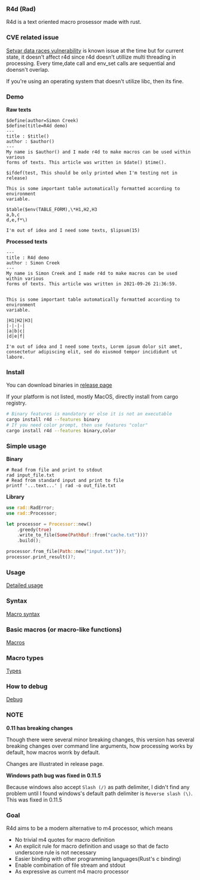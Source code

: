 ### R4d (Rad)

R4d is a text oriented macro prosessor made with rust.

### CVE related issue

[Setvar data races
vulnerability](https://nvd.nist.gov/vuln/detail/CVE-2020-26235) is known issue
at the time but for current state, it doesn't affect r4d since r4d doesn't
utillize multi threading in processing. Every time,date call and env_set calls
are sequential and doensn't overlap.

If you're using an operating system that doesn't utilize libc, then its fine.

### Demo

**Raw texts**
```text
$define(author=Simon Creek)
$define(title=R4d demo)
---
title : $title()
author : $author()
---
My name is $author() and I made r4d to make macros can be used within various
forms of texts. This article was written in $date() $time().

$ifdef(test, This should be only printed when I'm testing not in release)

This is some important table automatically formatted according to environment
variable.

$table($env(TABLE_FORM),\*H1,H2,H3
a,b,c
d,e,f*\)

I'm out of idea and I need some texts, $lipsum(15) 
```
**Processed texts**
```
---
title : R4d demo
author : Simon Creek
---
My name is Simon Creek and I made r4d to make macros can be used within various
forms of texts. This article was written in 2021-09-26 21:36:59.


This is some important table automatically formatted according to environment
variable.

|H1|H2|H3|
|-|-|-|
|a|b|c|
|d|e|f|

I'm out of idea and I need some texts, Lorem ipsum dolor sit amet, consectetur adipiscing elit, sed do eiusmod tempor incididunt ut labore.
```

### Install

You can download binaries in [release page](https://github.com/Simhyeon/r4d/releases)

If your platform is not listed, mostly MacOS, directly install from cargo registry.

```bash
# Binary features is mandatory or else it is not an executable
cargo install r4d --features binary
# If you need color prompt, then use features "color"
cargo install r4d --features binary,color
```

### Simple usage

**Binary**
```
# Read from file and print to stdout 
rad input_file.txt
# Read from standard input and print to file
printf '...text...' | rad -o out_file.txt
```

**Library**
```rust
use rad::RadError;
use rad::Processor;

let processor = Processor::new()
    .greedy(true)
    .write_to_file(Some(PathBuf::from("cache.txt")))?
    .build(); 

processor.from_file(Path::new("input.txt"))?;
processor.print_result()?;
```

### Usage

[Detailed usage](./docs/usage.md)

### Syntax 

[Macro syntax](./docs/macro_syntax.md)

### Basic macros (or macro-like functions)

[Macros](./docs/macro_indices.md)

### Macro types

[Types](./docs/macro_types.md)

### How to debug

[Debug](./docs/debug.md)

### NOTE

**0.11 has breaking changes**

Though there were several minor breaking changes, this version has several
breaking changes over command line arguments, how processing works by default,
how macros worrk by default.

Changes are illustrated in release page.

**Windows path bug was fixed in 0.11.5**

Because windows also accept ```Slash (/)``` as path delimiter, I didn't find
any problem until I found windows's default path delimiter is ```Reverse slash
(\)```. This was fixed in 0.11.5

### Goal

R4d aims to be a modern alternative to m4 processor, which means

- No trivial m4 quotes for macro definition
- An explicit rule for macro definition and usage so that de facto underscore
rule is not necessary
- Easier binding with other programming languages(Rust's c binding)
- Enable combination of file stream and stdout
- As expressive as current m4 macro processor
